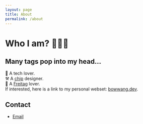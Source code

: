 ```yaml
---
layout: page
title: About
permalink: /about
---
```


# Who I am? 👨🏻‍💻

## Many tags pop into my head...  
🤖 A tech lover.  
⚒️ A [chip](http://asic.ethz.ch/2022/Neo.html) designer.  
🎒 A [Freitag](https://freitag.ch) lover.  
If interested, here is a link to my personal webset: [bowwang.dev](https://bowwang.dev).  

## Contact
- [Email](mailto:bowwang.blog@gmail.com)
